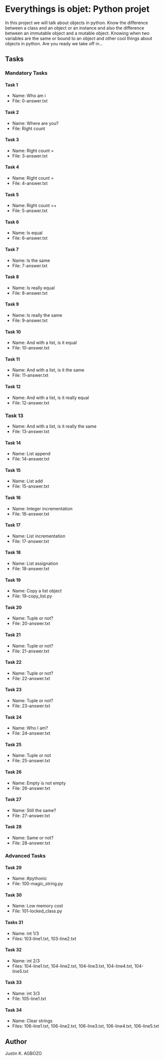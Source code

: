 **Everythings is objet**: Python projet
=======================================

In this project we will talk about objects in python. Know the 
difference between a class and an object or an instance and also the 
difference between an immutable object and a mutable object. Knowing 
when two variables are the same or bound to an object and other cool 
things about objects in python. Are you ready we take off in...

**Tasks**
--------
### Mandatory Tasks
#### Task 1
- Name: Who am i
- File: 0-answer.txt

#### Task 2
- Name: Where are you?
- File: Right count

#### Task 3
- Name: Right count =
- File: 3-answer.txt

#### Task 4
- Name: Right count =
- File: 4-answer.txt

#### Task 5
- Name: Right count =+
- File: 5-answer.txt

#### Task 6
- Name: Is equal
- File: 6-answer.txt

#### Task 7
- Name: Is the same
- File: 7-answer.txt

#### Task 8
- Name: Is really equal
- File: 8-answer.txt

#### Task 9
- Name: Is really the same
- File: 9-answer.txt

#### Task 10
- Name: And with a list, is it equal
- File: 10-answer.txt

#### Task 11
- Name: And with a list, is it the same
- File: 11-answer.txt

####  Task 12
- Name: And with a list, is it really equal
- File: 12-answer.txt

### Task 13
- Name: And with a list, is it really the same
- File: 13-answer.txt

#### Task 14
- Name: List append
- File: 14-answer.txt

#### Task 15
- Name: List add
- File: 15-answer.txt

#### Task 16
- Name: Integer incrementation
- File: 16-answer.txt

#### Task 17
- Name: List incrementation
- File: 17-answer.txt

#### Task 18
- Name: List assignation
- File: 18-answer.txt

#### Task 19
- Name: Copy a list object
- File: 19-copy_list.py

#### Task 20
- Name: Tuple or not?
- File: 20-answer.txt

#### Task 21
- Name: Tuple or not?
- File: 21-answer.txt

#### Task 22
- Name: Tuple or not?
- File: 22-answer.txt

#### Task 23
- Name: Tuple or not?
- File: 23-answer.txt

#### Task 24
- Name: Who I am?
- File: 24-answer.txt

#### Task 25
- Name: Tuple or not
- File: 25-answer.txt

#### Task 26
- Name: Empty is not empty
- File: 26-answer.txt

#### Task 27
- Name: Still the same?
- File: 27-answer.txt

#### Task 28
- Name: Same or not?
- File: 28-answer.txt

### Advanced Tasks
#### Task 29
- Name: #pythonic
- File: 100-magic_string.py

#### Task 30
- Name: Low memory cost
- File: 101-locked_class.py

#### Tasks 31
- Name: int 1/3
- Files: 103-line1.txt, 103-line2.txt

#### Task 32
- Name: int 2/3
- Files: 104-line1.txt, 104-line2.txt, 104-line3.txt, 104-line4.txt, 104-line5.txt

#### Task 33
- Name: int 3/3
- File: 105-line1.txt

#### Task 34
- Name: Clear strings
- Files: 106-line1.txt, 106-line2.txt, 106-line3.txt, 106-line4.txt, 106-line5.txt

## Author
Justin K. AGBOZO
